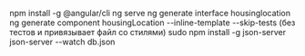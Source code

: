 npm install -g @angular/cli
ng serve
ng generate interface housinglocation
ng generate component housingLocation --inline-template --skip-tests (без тестов и привязывает файл со стилями)
sudo npm install -g json-server
json-server --watch db.json
